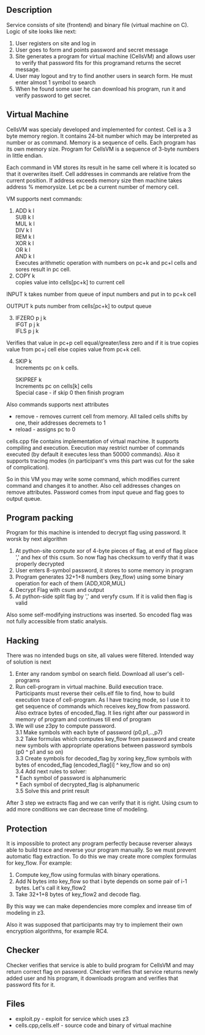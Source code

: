 
## Description

Service consists of site (frontend) and binary file (virtual machine on C).
Logic of site looks like next:
1. User registers on site and log in 
2. User goes to form and points password and secret message
3. Site generates a program for virtual machine (CellsVM) and allows user to 
verify that password fits for this programand returns the secret message.
4. User may logout and try to find another users in search form. He must enter
almost 1 symbol to search
5. When he found some user he can download his program, run it and verify 
password to get secret.

## Virtual Machine

CellsVM was specialy developed and implemented for contest.
Cell is a 3 byte memory region. It contains 24-bit number which may be interpreted
as number or as command.
Memory is a sequence of cells. Each program has its own memory size.
Program for CellsVM is a sequence of 3-byte numbers in little endian.

Each command in VM stores its result in he same cell where it is located so that
it overwrites itself. Cell addresses in commands are relative from the current position.
If address exceeds memory size then machine takes address % memorysize. Let pc be a current
number of memory cell.

VM supports next commands:
1. ADD k l  
SUB k l  
MUL k l  
DIV k l  
REM k l  
XOR k l  
OR k l  
AND k l    
Executes arithmetic operation with numbers on pc+k and pc+l cells and sores result in pc cell.
2. COPY k  
copies value into cells[pc+k] to current cell

INPUT k
takes number from queue of input numbers and put in to pc+k cell

OUTPUT k
puts number from cells[pc+k]  to output queue

3. IFZERO p j k  
IFGT p j k  
IFLS p j k  

Verifies that value in pc+p cell equal/greater/less zero and if it is true copies value from
pc+j cell else copies value from pc+k cell.

4. SKIP k  
Increments pc on k cells.

   SKIPREF k  
Increments pc on cells[k] cells  
  Special case - if skip 0 then finish program

Also commands supports next attributes  
* remove - removes current cell from memory. All tailed cells shifts by one, their addresses decremets to 1  
* reload - assigns pc to 0

cells.cpp file contains implementation of virtual machine. It supports compiling and execution.
Execution may restrict number of commands executed (by default it executes less than 50000 commands). Also
it supports tracing modes (in participant's vms this part was cut for the sake of complication).

So in this VM you may write some command, which modifies current command and changes it to another.
Also cell addresses changes on remove attributes. Password comes from input queue and flag goes to output queue.

## Program packing
    
Program for this machine is intended to decrypt flag using password. It worsk by next algorithm
1. At python-site compute xor of 4-byte pieces of flag, at end of flag place ',' and hex of this csum.
    So now flag has checksum to verify that it was properly decrypted
2. User enters 8-symbol password, it stores to some memory in program
3. Program generates 32+1+8 numbers (key_flow) using some binary operation for each of them (ADD,XOR,MUL)
4. Decrypt Flag with csum and output
5. At python-side split flag by ',' and veryfy csum. If it is valid then flag is valid

Also some self-modifying instructions was inserted. So encoded flag was not fully accessible from static analysis.
    
## Hacking

There was no intended bugs on site, all values were filtered.
Intended way of solution is next
1. Enter any random symbol on search field. Download all user's cell-programs
2. Run cell-program in virtual machine. Build execution trace.  
    Participants must reverse their cells.elf file to find, how to build execution trace of 
    cell-program. As I have tracing mode, so I use it to get sequence of commands which 
    receives key_flow from password. Also extrace bytes of encoded_flag. It lies right after our password
    in memory of program and continues till end of program
3. We will use z3py to compute password.  
3.1 Make symbols with each byte of password (p0,p1,..,p7)  
3.2 Take formulas which computes key_flow from password and create new symbols with appropriate operations 
    between password symbols (p0 ^ p1 and so on)  
3.3 Create symbols for decoded_flag by xoring key_flow symbols with bytes of encoded_flag (encoded_flag[i] ^ key_flow and so on)  
3.4 Add next rules to solver:  
                  * Each symbol of password is alphanumeric  
                  * Each symbol of decrypted_flag is alphanumeric  
3.5 Solve this and print result  

After 3 step we extracts flag and we can verify that it is right. Using csum to add more conditions we can decrease time 
of modeling.
    
## Protection

It is impossible to protect any program perfectly because reverser always able to build trace and reverse your program 
manually. So we must prevent automatic flag extraction. To do this we may create more complex formulas for key_flow. 
For example:
1. Compute key_flow using formulas with binary operations. 
2. Add N bytes into key_flow so that i byte depends on some pair of i-1 bytes. Let's call it key_flow2
3. Take 32+1+8 bytes of key_flow2 and decode flag.

By this way we can make dependencies more complex and inrease tim of modeling in z3.

Also it was supposed that participants may try to implement their own encryption algorithms, for example RC4. 

## Checker

Checker verifies that service is able to build program for CellsVM and may return correct flag on password.
Checker verifies that service returns newly added user and his program, it downloads program and verifies that 
password fits for it.
    
## Files
    
* exploit.py - exploit for service which uses z3
* cells.cpp,cells.elf - source code and binary of virtual machine
    




